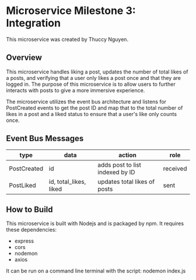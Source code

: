 # Microservice Milestone 3: Integration

This microservice was created by Thuccy Nguyen.

## Overview

This microservice handles liking a post, updates the number of total likes of a posts, and verifying that a user only likes a post once and that they are logged in. The purpose of this microservice is to allow users to further interacts with posts to give a more immersive experience. 

The microservice utilizes the event bus architecture and listens for PostCreated events to get the post ID and map that to the total number of likes in a post and a liked status to ensure that a user's like only counts once. 

## Event Bus Messages

| type          | data                   | action                               |  role    |
| --------------| -----------------------| ------------------------------------ |----------|
| PostCreated   | id                     | adds post to list indexed by ID      | received |
| PostLiked     | id, total_likes, liked | updates total likes of posts         | sent     |



## How to Build

This microservice is built with Nodejs and is packaged by npm. It requires these dependencies:
- express
- cors
- nodemon
- axios

It can be run on a command line terminal with the script: nodemon index.js 



